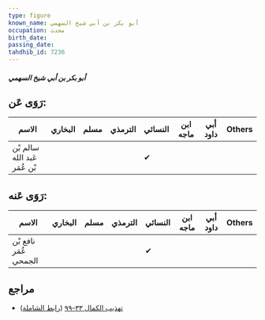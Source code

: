```yaml
---
type: figure
known_name: أبو بكر بن أبي شيخ السهمي
occupation: محدث
birth_date:
passing_date:
tahdhib_id: 7236
---
```

##### أبو بكر بن أبي شيخ السهمي

## رَوَى عَن:
| الاسم                        | البخاري | مسلم | الترمذي | النسائي | ابن ماجه | أبي داود | Others |
| ---------------------------- | ------- | ---- | ------- | ------- | -------- | -------- | ------ |
| سالم بْن عَبد الله بْن عُمَر |         |      |         | ✔       |          |          |        |
## رَوَى عَنه:
| الاسم                 | البخاري | مسلم | الترمذي | النسائي | ابن ماجه | أبي داود | Others |
| --------------------- | ------- | ---- | ------- | ------- | -------- | -------- | ------ |
| نافع بْن عُمَر الجمحي |         |      |         | ✔       |          |          |        |
## مراجع
- [تهذيب الكمال ٣٣-٩٩](obsidian://open?vault=Tahdhib-al-Kamal&file=Figures/٧٢٣٦-أبو%20بكر%20بن%20أبي%20شيخ%20السهمي) ([رابط الشاملة](https://shamela.ws/book/3722/17770))
